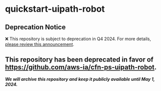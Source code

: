 # quickstart-uipath-robot 
## Deprecation Notice

:x: This repository is subject to deprecation in Q4 2024. For more details, [please review this announcement](https://github.com/aws-ia/.announcements/issues/1). 


## This repository has been deprecated in favor of https://github.com/aws-ia/cfn-ps-uipath-robot. 
***We will archive this repository and keep it publicly available until May 1, 2024.***
